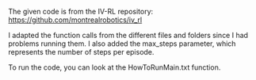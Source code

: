 The given code is from the IV-RL repository: https://github.com/montrealrobotics/iv_rl

I adapted the function calls from the different files and folders since I had problems running them. I also added the max_steps parameter, which represents the number of steps per episode.

To run the code, you can look at the HowToRunMain.txt function.
